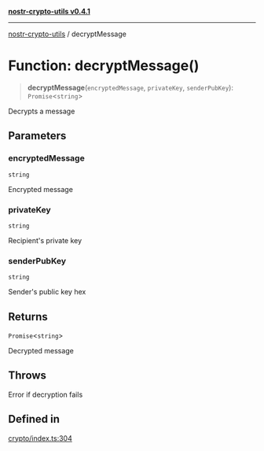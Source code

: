 [**nostr-crypto-utils v0.4.1**](../README.md)

***

[nostr-crypto-utils](../README.md) / decryptMessage

# Function: decryptMessage()

> **decryptMessage**(`encryptedMessage`, `privateKey`, `senderPubKey`): `Promise`\<`string`\>

Decrypts a message

## Parameters

### encryptedMessage

`string`

Encrypted message

### privateKey

`string`

Recipient's private key

### senderPubKey

`string`

Sender's public key hex

## Returns

`Promise`\<`string`\>

Decrypted message

## Throws

Error if decryption fails

## Defined in

[crypto/index.ts:304](https://github.com/HumanjavaEnterprises/nostr-crypto-utils/blob/9c160331e9485dc52c520a832e977c4e54bbdc89/src/crypto/index.ts#L304)
